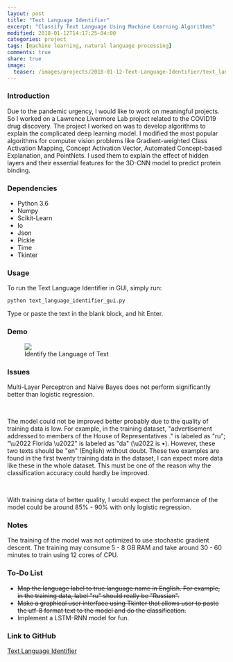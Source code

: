 ```yaml
---
layout: post
title: "Text Language Identifier"
excerpt: "Classify Text Language Using Machine Learning Algorithms"
modified: 2018-01-12T14:17:25-04:00
categories: project
tags: [machine learning, natural language processing]
comments: true
share: true
image:
  teaser: /images/projects/2018-01-12-Text-Language-Identifier/text_language_identifier_demo.png
---
```




### Introduction

Due to the pandemic urgency, I would like to work on meaningful projects. So I worked on a Lawrence Livermore Lab project related to the COVID19 drug discovery. The project I worked on was to develop algorithms to explain the complicated deep learning model. I modified the most popular algorithms for computer vision problems like Gradient-weighted Class Activation Mapping,  Concept Activation Vector, Automated Concept-based Explanation, and PointNets. I used them to explain the effect of hidden layers and their essential features for the 3D-CNN model to predict protein binding. 

### Dependencies

* Python 3.6
* Numpy
* Scikit-Learn
* Io
* Json
* Pickle
* Time
* Tkinter

### Usage

To run the Text Language Identifier in GUI, simply run:

```shell
python text_language_identifier_gui.py
```

Type or paste the text in the blank block, and hit Enter.

### Demo

<div class = "titled-image">
<figure>
    <img src = "{{ site.url }}/images/projects/2018-01-12-Text-Language-Identifier/text_language_identifier_demo.png">
    <figcaption>Identify the Language of Text</figcaption>
</figure>
</div>


### Issues

Multi-Layer Perceptron and Naive Bayes does not perform significantly better than logistic regression. 

<br />

The model could not be improved better probably due to the quality of training data is low. For example, in the training dataset, "advertisement addressed to members of the House of Representatives ." is labeled as "ru"; "\u2022 Florida \u2022" is labeled as "da" (\u2022 is •). However, these two texts should be "en" (English) without doubt. These two examples are found in the first twenty training data in the dataset, I can expect more data like these in the whole dataset. This must be one of the reason why the classification accuracy could hardly be improved.

<br />

With training data of better quality, I  would expect the performance of the model could be around 85% - 90% with only logistic regression.

### Notes

The training of the model was not optimized to use stochastic gradient descent. The training may consume 5 - 8 GB RAM and take around 30 - 60 minutes to train using 12 cores of CPU.

### To-Do List

* ~~Map the language label to true language name in English. For example, in the training data, label "ru" should really be "Russian".~~
* ~~Make a graphical user interface using Tkinter that allows user to paste the utf-8 format text to the model and do the classification.~~
* Implement a LSTM-RNN model for fun.


### Link to GitHub

[Text Language Identifier](https://github.com/leimao/Text_Language_Identifier)